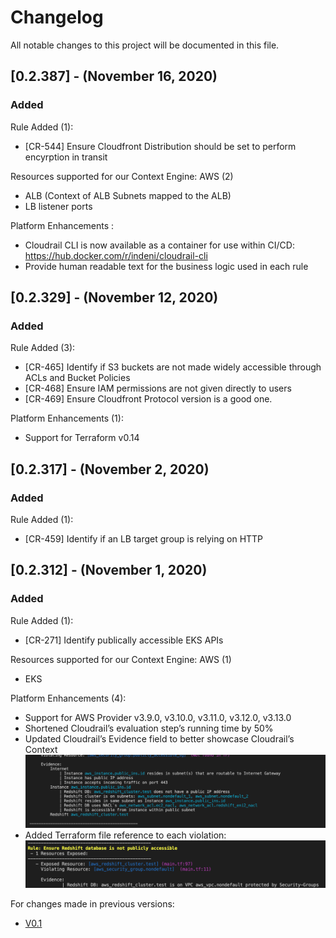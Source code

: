 # Changelog
All notable changes to this project will be documented in this file.
## [0.2.387] - (November 16, 2020)
### Added
Rule Added (1):
- [CR-544] Ensure Cloudfront Distribution should be set to perform encyrption in transit

Resources supported for our Context Engine: AWS (2)
- ALB (Context of ALB Subnets mapped to the ALB)
- LB listener ports

Platform Enhancements :
- Cloudrail CLI is now available as a container for use within CI/CD: https://hub.docker.com/r/indeni/cloudrail-cli
- Provide human readable text for the business logic used in each rule

## [0.2.329] - (November 12, 2020)
### Added
Rule Added (3):
- [CR-465] Identify if S3 buckets are not made widely accessible through ACLs and Bucket Policies
- [CR-468] Ensure IAM permissions are not given directly to users
- [CR-469] Ensure Cloudfront Protocol version is a good one.

Platform Enhancements (1):
- Support for Terraform v0.14

## [0.2.317] - (November 2, 2020)
### Added
Rule Added (1):
- [CR-459] Identify if an LB target group is relying on HTTP

## [0.2.312] - (November 1, 2020)
### Added
Rule Added (1):
- [CR-271] Identify publically accessible EKS APIs

Resources supported for our Context Engine: AWS (1)
- EKS

Platform Enhancements (4):
- Support for AWS Provider v3.9.0, v3.10.0, v3.11.0, v3.12.0, v3.13.0
- Shortened Cloudrail’s evaluation step’s running time by 50%
- Updated Cloudrail’s Evidence field to better showcase Cloudrail’s Context
![Alt text](https://github.com/indeni/cloudrail-demo/blob/v0.2/docs/images/Cloudrail-evidence.png)
- Added Terraform file reference to each violation:
![Alt text](https://github.com/indeni/cloudrail-demo/blob/v0.2/docs/images/tf-line-reference.png)

For changes made in previous versions:
- [V0.1](https://github.com/indeni/cloudrail-demo/blob/v0.1/CHANGELOG.md)
